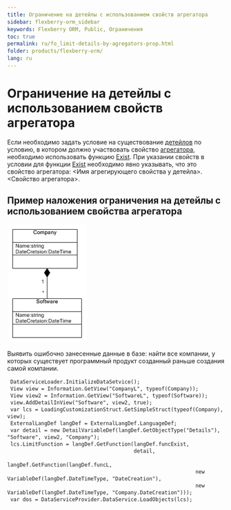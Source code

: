 ```yaml
---
title: Ограничение на детейлы с использованием свойств агрегатора
sidebar: flexberry-orm_sidebar
keywords: Flexberry ORM, Public, Ограничения
toc: true
permalink: ru/fo_limit-details-by-agregators-prop.html
folder: products/flexberry-orm/
lang: ru
---
```


# Ограничение на детейлы с использованием свойств агрегатора
Если необходимо задать условие на существование [детейлов](fd_key-concepts.html) по условию, в котором должно участвовать свойство [агрегатора](fd_key-concepts.html), необходимо использовать функцию [Exist](exist--exist-exact--exist-all--exist-all-exact.html). При указании свойств в условии для функции [Exist](exist--exist-exact--exist-all--exist-all-exact.html) необходимо явно указывать, что это свойство агрегатора: 
<Имя агрегирующего свойства у детейла>.<Свойство агрегатора>.

## Пример наложения ограничения на детейлы с использованием свойства агрегатора
![](/images/pages/img/page/LimitDetailsByAgregatorsProp/ExistExample.png)

Выявить ошибочно занесенные данные в базе: найти все компании, у которых существует программный продукт созданный раньше создания самой компании.
```
 DataServiceLoader.InitializeDataSetvice();
 View view = Information.GetView("CompanyL", typeof(Company));
 View view2 = Information.GetView("SoftwareL", typeof(Software));
 view.AddDetailInView("Software", view2, true);
 var lcs = LoadingCustomizationStruct.GetSimpleStruct(typeof(Company), view);
 ExternalLangDef langDef = ExternalLangDef.LanguageDef;
 var detail = new DetailVariableDef(langDef.GetObjectType("Details"), "Software", view2, "Company");
 lcs.LimitFunction = langDef.GetFunction(langDef.funcExist,
                                         detail,
                                         langDef.GetFunction(langDef.funcL,
                                                             new VariableDef(langDef.DateTimeType, "DateCreation"),
                                                             new VariableDef(langDef.DateTimeType, "Company.DateCreation")));
 var dos = DataServiceProvider.DataService.LoadObjects(lcs);
```
 

